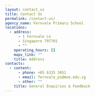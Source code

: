 ```yaml
---
layout: contact_us
title: Contact Us
permalink: /contact-us/
agency_name: Fernvale Primary School
locations:
  - address:
      - 1 Fernvale Ln
      - Singapore 797701
      - ""
    operating_hours: []
    maps_link: ""
    title: Address
contacts:
  - content:
      - phone: +65 6315 3051
      - email: fernvale_ps@moe.edu.sg
      - other: ""
    title: General Enquiries & Feedback
---
```

